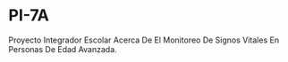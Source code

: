 # PI-7A
Proyecto Integrador Escolar Acerca De El Monitoreo De Signos Vitales En Personas De Edad Avanzada.
